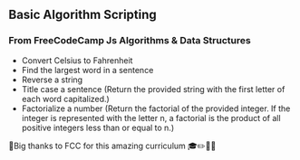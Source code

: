## Basic Algorithm Scripting

### From FreeCodeCamp Js Algorithms & Data Structures

- Convert Celsius to Fahrenheit
- Find the largest word in a sentence
- Reverse a string
- Title case a sentence 
(Return the provided string with the first letter of each word capitalized.)
- Factorialize a number
(Return the factorial of the provided integer. If the integer is represented with the letter n, 
a factorial is the product of all positive integers less than or equal to n.)

:pray:Big thanks to FCC for this amazing curriculum :mortar_board::pencil2::closed_book::tada:
